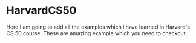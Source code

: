 # HarvardCS50

Here I am going to add all the examples which i have learned in Harvard's CS 50 course. These are amazing example which you need to checkout.
